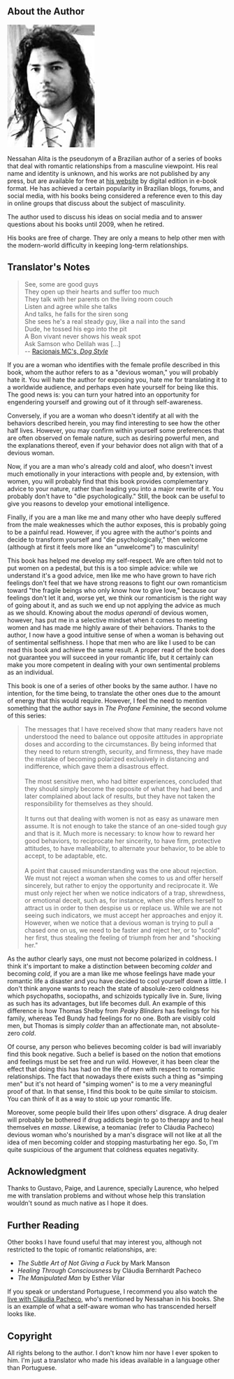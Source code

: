 ## About the Author

![Hypothetical picture of Nessahan][ref-nessahan-pic]

Nessahan Alita is the pseudonym of a Brazilian author of a series of books that deal with romantic relationships from a masculine viewpoint. His real name and identity is unknown, and his works are not published by any press, but are available for free at [his website][ref-nessahan-website] by digital edition in e-book format. He has achieved a certain popularity in Brazilian blogs, forums, and social media, with his books being considered a reference even to this day in online groups that discuss about the subject of masculinity.

The author used to discuss his ideas on social media and to answer questions about his books until 2009, when he retired.

His books are free of charge. They are only a means to help other men with the modern-world difficulty in keeping long-term relationships.

## Translator's Notes

> See, some are good guys<br>
> They open up their hearts and suffer too much<br>
> They talk with her parents on the living room couch<br>
> Listen and agree while she talks<br>
> And talks, he falls for the siren song<br>
> She sees he's a real steady guy, like a nail into the sand<br>
> Dude, he tossed his ego into the pit<br>
> A Bon vivant never shows his weak spot<br>
> Ask Samson who Delilah was [...]<br>
> -- [Racionais MC's, _Dog Style_][ref-dog-style]

If you are a woman who identifies with the female profile described in this book, whom the author refers to as a "devious woman," you will probably hate it. You will hate the author for exposing you, hate me for translating it to a worldwide audience, and perhaps even hate yourself for being like this. The good news is: you can turn your hatred into an opportunity for engendering yourself and growing out of it through self-awareness.

Conversely, if you are a woman who doesn't identify at all with the behaviors described herein, you may find interesting to see how the other half lives. However, you may confirm within yourself some preferences that are often observed on female nature, such as desiring powerful men, and the explanations thereof, even if your behavior does not align with that of a devious woman.

Now, if you are a man who's already cold and aloof, who doesn't invest much emotionally in your interactions with people and, by extension, with women, you will probably find that this book provides complementary advice to your nature, rather than leading you into a major rewrite of it. You probably don't have to "die psychologically." Still, the book can be useful to give you reasons to develop your emotional intelligence.

Finally, if you are a man like me and many other who have deeply suffered from the male weaknesses which the author exposes, this is probably going to be a painful read. However, if you agree with the author's points and decide to transform yourself and "die psychologically," then welcome (although at first it feels more like an "unwelcome") to masculinity!

This book has helped me develop my self-respect. We are often told not to put women on a pedestal, but this is a too simple advice: while we understand it's a good advice, men like me who have grown to have rich feelings don't feel that we have strong reasons to fight our own romanticism toward "the fragile beings who only know how to give love," because our feelings don't let it and, worse yet, we think our romanticism is the right way of going about it, and as such we end up not applying the advice as much as we should. Knowing about the _modus operandi_ of devious women, however, has put me in a selective mindset when it comes to meeting women and has made me highly aware of their behaviors. Thanks to the author, I now have a good intuitive sense of when a woman is behaving out of sentimental selfishness. I hope that men who are like I used to be can read this book and achieve the same result. A proper read of the book does not guarantee you will succeed in your romantic life, but it certainly can make you more competent in dealing with your own sentimental problems as an individual.

This book is one of a series of other books by the same author. I have no intention, for the time being, to translate the other ones due to the amount of energy that this would require. However, I feel the need to mention something that the author says in _The Profane Feminine_, the second volume of this series:

> The messages that I have received show that many readers have not understood the need to balance out opposite attitudes in appropriate doses and according to the circumstances. By being informed that they need to return strength, security, and firmness, they have made the mistake of becoming polarized exclusively in distancing and indifference, which gave them a disastrous effect.<br>
> <br>
> The most sensitive men, who had bitter experiences, concluded that they should simply become the opposite of what they had been, and later complained about lack of results, but they have not taken the responsibility for themselves as they should.<br>
> <br>
> It turns out that dealing with women is not as easy as unaware men assume. It is not enough to take the stance of an one-sided tough guy and that is it. Much more is necessary: to know how to reward her good behaviors, to reciprocate her sincerity, to have firm, protective attitudes, to have malleability, to alternate your behavior, to be able to accept, to be adaptable, etc.<br>
> <br>
> A point that caused misunderstanding was the one about rejection. We must not reject a woman when she comes to us and offer herself sincerely, but rather to enjoy the opportunity and reciprocate it. We must only reject her when we notice indicators of a trap, shrewdness, or emotional deceit, such as, for instance, when she offers herself to attract us in order to then despise us or replace us. While we are not seeing such indicators, we must accept her approaches and enjoy it. However, when we notice that a devious woman is trying to pull a chased one on us, we need to be faster and reject her, or to "scold" her first, thus stealing the feeling of triumph from her and "shocking her."

As the author clearly says, one must not become polarized in coldness. I think it's important to make a distinction between becoming _colder_ and becoming _cold_, if you are a man like me whose feelings have made your romantic life a disaster and you have decided to cool yourself down a little. I don't think anyone wants to reach the state of absolule-zero coldness which psychopaths, sociopaths, and schizoids typically live in. Sure, living as such has its advantages, but life becomes dull. An example of this difference is how Thomas Shelby from _Peaky Blinders_ has feelings for his family, whereas Ted Bundy had feelings for no one. Both are visibly cold men, but Thomas is simply _colder_ than an affectionate man, not absolute-zero _cold_.

Of course, any person who believes becoming colder is bad will invariably find this book negative. Such a belief is based on the notion that emotions and feelings must be set free and run wild. However, it has been clear the effect that doing this has had on the life of men with respect to romantic relationships. The fact that nowadays there exists such a thing as "simping men" but it's not heard of "simping women" is to me a very meaningful proof of that. In that sense, I find this book to be quite similar to stoicism. You can think of it as a way to stoic up your romantic life.

Moreover, some people build their lifes upon others' disgrace. A drug dealer will probably be bothered if drug addicts begin to go to therapy and to heal themselves _en masse_. Likewise, a teomaniac (refer to Cláudia Pacheco) devious woman who's nourished by a man's disgrace will not like at all the idea of men becoming colder and stopping masturbating her ego. So, I'm quite suspicious of the argument that coldness equates negativity.

## Acknowledgment

Thanks to Gustavo, Paige, and Laurence, specially Laurence, who helped me with translation problems and without whose help this translation wouldn't sound as much native as I hope it does.

## Further Reading

Other books I have found useful that may interest you, although not restricted to the topic of romantic relationships, are:
- _The Subtle Art of Not Giving a Fuck_ by Mark Manson
- _Healing Through Consciousness_ by Cláudia Bernhardt Pacheco
- _The Manipulated Man_ by Esther Vilar

If you speak or understand Portuguese, I recommend you also watch the [live with Cláudia Pacheco][ref-claudia-p-live], who's mentioned by Nessahan in his books. She is an example of what a self-aware woman who has transcended herself looks like.

## Copyright

All rights belong to the author. I don't know him nor have I ever spoken to him. I'm just a translator who made his ideas available in a language other than Portuguese.

[ref-nessahan-pic]: </img/Nessahan_Alita.jpg>
[ref-nessahan-website]: <http://nessahanalita.com>
[ref-dog-style]: <https://www.youtube.com/watch?v=gvzGVv9w-Sc>
[ref-claudia-p-live]: <https://www.youtube.com/watch?v=eDuP7hmMr7c>
